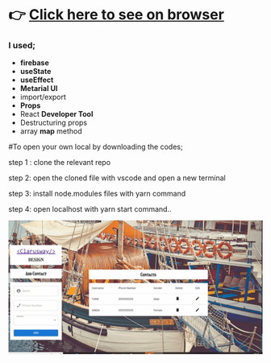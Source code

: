# :point_right: [Click here to see on browser](https://ironstone-fire-contact-app.netlify.app/)

### I used;
  - <b>firebase</b>
  - <b>useState</b>
  - <b>useEffect</b>
  - <b>Metarial UI</b>
  - import/export
  - <b>Props</b>
  - React <b>Developer Tool</b>
  - Destructuring props
  - array <b>map</b> method

#To open your own local by downloading the codes;

step 1 : clone the relevant repo

step 2: open the cloned file with vscode and open a new terminal

step 3: install node.modules files with yarn command

step 4: open localhost with yarn start command..



![Random User App](https://github.com/IRONSTONE-A/fire-contact-app/blob/master/react-react-firebase-contact-app.gif)
